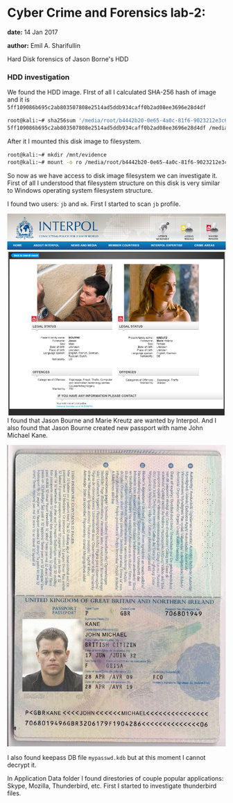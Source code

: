 # Cyber Crime and Forensics lab-2:

**date:** 14 Jan 2017

**author:** Emil A. Sharifullin

Hard Disk forensics of Jason Borne's HDD

### HDD investigation

We found the HDD image. FIrst of all I calculated SHA-256 hash of image and it is `5ff109086b695c2ab803507808e2514ad5ddb934caff0b2ad08ee3696e28d4df`

```bash
root@kali:~# sha256sum '/media/root/b4442b20-0e65-4a0c-81f6-9023212e3c68/home/litleleprikon/temp/Evidence/primary-disk.dd' 
5ff109086b695c2ab803507808e2514ad5ddb934caff0b2ad08ee3696e28d4df /media/root/b4442b20-0e65-4a0c-81f6-9023212e3c68/home/litleleprikon/temp/Evidence/primary-disk.dd
```

After it I mounted this disk image to filesystem.

```bash
root@kali:~# mkdir /mnt/evidence
root@kali:~# mount -o ro /media/root/b4442b20-0e65-4a0c-81f6-9023212e3c68/home/litleleprikon/temp/Evidence/primary-disk.dd /mnt/evidence/
```

So now as we have access to disk image filesystem we can investigate it. First of all I understood that filesystem structure on this disk is very similar to Windows operating system filesystem structure.

I found two users: `jb` and `mk`. First I started to scan `jb` profile.

![wanted](images/wanted.png)I found that Jason Bourne and Marie Kreutz are wanted by Interpol. And I also found that Jason Bourne created new passport with name John Michael Kane.

![passport](images/passport.png)

I also found keepass DB file `mypasswd.kdb` but at this moment I cannot decrypt it.

In Application Data folder I found direstories of couple popular applications: Skype, Mozilla, Thunderbird, etc. First I started to investigate thunderbird files.